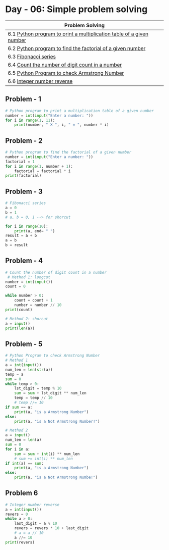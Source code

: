 # Day - 06: Simple problem solving

| Problem Solving                                                                      |
| ------------------------------------------------------------------------------------ |
| 6.1 [Python program to print a multiplication table of a given number](#problem---1) |
| 6.2 [Python program to find the factorial of a given number](#problem---2)           |
| 6.3 [Fibonacci series](#problem---3)                                                 |
| 6.4 [Count the number of digit count in a number](#problem---4)                      |
| 6.5 [Python Program to check Armstrong Number](#problem---5)                         |
| 6.6 [Integer number reverse](#problem-6)                                             |

## Problem - 1

```python
# Python program to print a multiplication table of a given number
number = int(input("Enter a number: "))
for i in range(1, 11):
    print(number, " X ", i, " = ", number * i)
```

## Problem - 2

```python
# Python program to find the factorial of a given number
number = int(input("Enter a number: "))
factorial = 1
for i in range(1, number + 1):
    factorial = factorial * i
print(factorial)
```

## Problem - 3

```python
# Fibonacci series
a = 0
b = 1
# a, b = 0, 1 --> for shorcut

for i in range(10):
    print(a, end= " ")
result = a + b
a = b
b = result
```

## Problem - 4

```python
# Count the number of digit count in a number
 # Method 1: longcut
number = int(input())
count = 0

while number > 0:
    count = count + 1
    number = number // 10
print(count)

# Method 2: shorcut
a = input()
print(len(a))
```

## Problem - 5

```python
# Python Program to check Armstrong Number
# Method 1
a = int(input())
num_len = len(str(a))
temp = a
sum = 0
while temp > 0:
    lst_digit = temp % 10
    sum = sum + lst_digit ** num_len
    temp = temp // 10
    # temp //= 10
if sum == a:
    print(a, "is a Armstrong Number")
else:
    print(a, "is a Not Armstrong Number!")
```

```python
# Method 2
a = input()
num_len = len(a)
sum = 0
for i in a:
    sum = sum + int(i) ** num_len
    # sum += int(i) ** num_len
if int(a) == sum:
    print(a, "is a Armstrong Number")
else:
    print(a, "is a Not Armstrong Numbe!")
```

## Problem 6

```python
# Integer number reverse
a = int(input())
revers = 0
while a > 0:
    last_digit = a % 10
    revers = revers * 10 + last_digit
    # a = a // 10
    a //= 10
print(revers)
```
